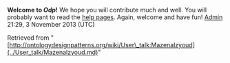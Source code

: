 __Welcome to _Odp_!__ We hope you will contribute much and well. 
You will probably want to read the [help pages](http://ontologydesignpatterns.org/wiki/Help:Contents "Help:Contents"). Again, welcome and have fun! [Admin](../User/ValentinaPresutti.md "User:ValentinaPresutti") 21:29, 3 November 2013 (UTC)





Retrieved from "[http://ontologydesignpatterns.org/wiki/User\_talk:Mazenalzyoud](../User_talk/Mazenalzyoud.md)"
